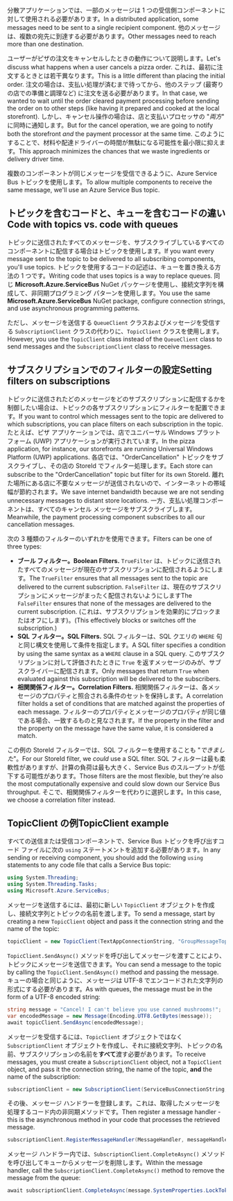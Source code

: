 <span data-ttu-id="fd8ce-101">分散アプリケーションでは、一部のメッセージは 1 つの受信側コンポーネントに対して使用される必要があります。</span><span class="sxs-lookup"><span data-stu-id="fd8ce-101">In a distributed application, some messages need to be sent to a single recipient component.</span></span> <span data-ttu-id="fd8ce-102">他のメッセージは、複数の宛先に到達する必要があります。</span><span class="sxs-lookup"><span data-stu-id="fd8ce-102">Other messages need to reach more than one destination.</span></span>

<span data-ttu-id="fd8ce-103">ユーザーがピザの注文をキャンセルしたときの動作について説明します。</span><span class="sxs-lookup"><span data-stu-id="fd8ce-103">Let's discuss what happens when a user cancels a pizza order.</span></span> <span data-ttu-id="fd8ce-104">これは、最初に注文するときとは若干異なります。</span><span class="sxs-lookup"><span data-stu-id="fd8ce-104">This is a little different than placing the initial order.</span></span> <span data-ttu-id="fd8ce-105">注文の場合は、支払い処理が済むまで待ってから、他のステップ (最寄りの店での準備と調理など) に注文を送る必要があります。</span><span class="sxs-lookup"><span data-stu-id="fd8ce-105">In that case, we wanted to wait until the order cleared payment processing before sending the order on to other steps (like having it prepared and cooked at the local storefront).</span></span> <span data-ttu-id="fd8ce-106">しかし、キャンセル操作の場合は、店と支払いプロセッサの "*両方*" に同時に通知します。</span><span class="sxs-lookup"><span data-stu-id="fd8ce-106">But for the cancel operation, we are going to notify both the storefront *and* the payment processor at the same time.</span></span> <span data-ttu-id="fd8ce-107">このようにすることで、材料や配達ドライバーの時間が無駄になる可能性を最小限に抑えます。</span><span class="sxs-lookup"><span data-stu-id="fd8ce-107">This approach minimizes the chances that we waste ingredients or delivery driver time.</span></span>

<span data-ttu-id="fd8ce-108">複数のコンポーネントが同じメッセージを受信できるように、Azure Service Bus トピックを使用します。</span><span class="sxs-lookup"><span data-stu-id="fd8ce-108">To allow multiple components to receive the same message, we'll use an Azure Service Bus topic.</span></span>

## <a name="code-with-topics-vs-code-with-queues"></a><span data-ttu-id="fd8ce-109">トピックを含むコードと、キューを含むコードの違い</span><span class="sxs-lookup"><span data-stu-id="fd8ce-109">Code with topics vs. code with queues</span></span>

<span data-ttu-id="fd8ce-110">トピックに送信されたすべてのメッセージを、サブスクライブしているすべてのコンポーネントに配信する場合はトピックを使用します。</span><span class="sxs-lookup"><span data-stu-id="fd8ce-110">If you want every message sent to the topic to be delivered to all subscribing components, you'll use topics.</span></span> <span data-ttu-id="fd8ce-111">トピックを使用するコードの記述は、キューを置き換える方法の 1 つです。</span><span class="sxs-lookup"><span data-stu-id="fd8ce-111">Writing code that uses topics is a way to replace queues.</span></span> <span data-ttu-id="fd8ce-112">同じ **Microsoft.Azure.ServiceBus** NuGet パッケージを使用し、接続文字列を構成して、非同期プログラミング パターンを使用します。</span><span class="sxs-lookup"><span data-stu-id="fd8ce-112">You use the same **Microsoft.Azure.ServiceBus** NuGet package, configure connection strings, and use asynchronous programming patterns.</span></span>

<span data-ttu-id="fd8ce-113">ただし、メッセージを送信する `QueueClient` クラスおよびメッセージを受信する `SubscriptionClient` クラスの代わりに、`TopicClient` クラスを使用します。</span><span class="sxs-lookup"><span data-stu-id="fd8ce-113">However, you use the `TopicClient` class instead of the `QueueClient` class to send messages and the `SubscriptionClient` class to receive messages.</span></span>

## <a name="setting-filters-on-subscriptions"></a><span data-ttu-id="fd8ce-114">サブスクリプションでのフィルターの設定</span><span class="sxs-lookup"><span data-stu-id="fd8ce-114">Setting filters on subscriptions</span></span>

<span data-ttu-id="fd8ce-115">トピックに送信されたどのメッセージをどのサブスクリプションに配信するかを制御したい場合は、トピックの各サブスクリプションにフィルターを配置できます。</span><span class="sxs-lookup"><span data-stu-id="fd8ce-115">If you want to control which messages sent to the topic are delivered to which subscriptions, you can place filters on each subscription in the topic.</span></span> <span data-ttu-id="fd8ce-116">たとえば、ピザ アプリケーションでは、店でユニバーサル Windows プラットフォーム (UWP) アプリケーションが実行されています。</span><span class="sxs-lookup"><span data-stu-id="fd8ce-116">In the pizza application, for instance, our storefronts are running Universal Windows Platform (UWP) applications.</span></span> <span data-ttu-id="fd8ce-117">各店では、"OrderCancellation" トピックをサブスクライブし、その店の StoreId でフィルター処理します。</span><span class="sxs-lookup"><span data-stu-id="fd8ce-117">Each store can subscribe to the "OrderCancellation" topic but filter for its own StoreId.</span></span> <span data-ttu-id="fd8ce-118">離れた場所にある店に不要なメッセージが送信されないので、インターネットの帯域幅が節約されます。</span><span class="sxs-lookup"><span data-stu-id="fd8ce-118">We save internet bandwidth because we are not sending unnecessary messages to distant store locations.</span></span> <span data-ttu-id="fd8ce-119">一方、支払い処理コンポーネントは、すべてのキャンセル メッセージをサブスクライブします。</span><span class="sxs-lookup"><span data-stu-id="fd8ce-119">Meanwhile, the payment processing component subscribes to all our cancellation messages.</span></span>

<span data-ttu-id="fd8ce-120">次の 3 種類のフィルターのいずれかを使用できます。</span><span class="sxs-lookup"><span data-stu-id="fd8ce-120">Filters can be one of three types:</span></span>

- <span data-ttu-id="fd8ce-121">**ブール フィルター。**</span><span class="sxs-lookup"><span data-stu-id="fd8ce-121">**Boolean Filters.**</span></span> <span data-ttu-id="fd8ce-122">`TrueFilter` は、トピックに送信されたすべてのメッセージが現在のサブスクリプションに配信されるようにします。</span><span class="sxs-lookup"><span data-stu-id="fd8ce-122">The `TrueFilter` ensures that all messages sent to the topic are delivered to the current subscription.</span></span> <span data-ttu-id="fd8ce-123">`FalseFilter` は、現在のサブスクリプションにメッセージがまったく配信されないようにします</span><span class="sxs-lookup"><span data-stu-id="fd8ce-123">The `FalseFilter` ensures that none of the messages are delivered to the current subscription.</span></span> <span data-ttu-id="fd8ce-124">(これは、サブスクリプションを効果的にブロックまたはオフにします)。</span><span class="sxs-lookup"><span data-stu-id="fd8ce-124">(This effectively blocks or switches off the subscription.)</span></span>
- <span data-ttu-id="fd8ce-125">**SQL フィルター。**</span><span class="sxs-lookup"><span data-stu-id="fd8ce-125">**SQL Filters.**</span></span> <span data-ttu-id="fd8ce-126">SQL フィルターは、SQL クエリの `WHERE` 句と同じ構文を使用して条件を指定します。</span><span class="sxs-lookup"><span data-stu-id="fd8ce-126">A SQL filter specifies a condition by using the same syntax as a `WHERE` clause in a SQL query.</span></span> <span data-ttu-id="fd8ce-127">このサブスクリプションに対して評価されたときに `True` を返すメッセージのみが、サブスクライバーに配信されます。</span><span class="sxs-lookup"><span data-stu-id="fd8ce-127">Only messages that return `True` when evaluated against this subscription will be delivered to the subscribers.</span></span>
- <span data-ttu-id="fd8ce-128">**相関関係フィルター。**</span><span class="sxs-lookup"><span data-stu-id="fd8ce-128">**Correlation Filters.**</span></span> <span data-ttu-id="fd8ce-129">相関関係フィルターは、各メッセージのプロパティと照合される条件のセットを保持します。</span><span class="sxs-lookup"><span data-stu-id="fd8ce-129">A correlation filter holds a set of conditions that are matched against the properties of each message.</span></span> <span data-ttu-id="fd8ce-130">フィルターのプロパティとメッセージのプロパティが同じ値である場合、一致するものと見なされます。</span><span class="sxs-lookup"><span data-stu-id="fd8ce-130">If the property in the filter and the property on the message have the same value, it is considered a match.</span></span>

<span data-ttu-id="fd8ce-131">この例の StoreId フィルターでは、SQL フィルターを使用することも "*できました*"。</span><span class="sxs-lookup"><span data-stu-id="fd8ce-131">For our StoreId filter, we *could* use a SQL filter.</span></span> <span data-ttu-id="fd8ce-132">SQL フィルターは最も柔軟性がありますが、計算の負荷は最も大きく、Service Bus のスループットが低下する可能性があります。</span><span class="sxs-lookup"><span data-stu-id="fd8ce-132">Those filters are the most flexible, but they're also the most computationally expensive and could slow down our Service Bus throughput.</span></span> <span data-ttu-id="fd8ce-133">そこで、相関関係フィルターを代わりに選択します。</span><span class="sxs-lookup"><span data-stu-id="fd8ce-133">In this case, we choose a correlation filter instead.</span></span> 

## <a name="topicclient-example"></a><span data-ttu-id="fd8ce-134">TopicClient の例</span><span class="sxs-lookup"><span data-stu-id="fd8ce-134">TopicClient example</span></span>

<span data-ttu-id="fd8ce-135">すべての送信または受信コンポーネントで、Service Bus トピックを呼び出すコード ファイルに次の `using` ステートメントを追加する必要があります。</span><span class="sxs-lookup"><span data-stu-id="fd8ce-135">In any sending or receiving component, you should add the following `using` statements to any code file that calls a Service Bus topic:</span></span>

```C#
using System.Threading;
using System.Threading.Tasks;
using Microsoft.Azure.ServiceBus;
```

<span data-ttu-id="fd8ce-136">メッセージを送信するには、最初に新しい `TopicClient` オブジェクトを作成し、接続文字列とトピックの名前を渡します。</span><span class="sxs-lookup"><span data-stu-id="fd8ce-136">To send a message, start by creating a new `TopicClient` object and pass it the connection string and the name of the topic:</span></span>

```C#
topicClient = new TopicClient(TextAppConnectionString, "GroupMessageTopic");
```

<span data-ttu-id="fd8ce-137">`TopicClient.SendAsync()` メソッドを呼び出してメッセージを渡すことにより、トピックにメッセージを送信できます。</span><span class="sxs-lookup"><span data-stu-id="fd8ce-137">You can send a message to the topic by calling the `TopicClient.SendAsync()` method and passing the message.</span></span> <span data-ttu-id="fd8ce-138">キューの場合と同じように、メッセージは UTF-8 でエンコードされた文字列の形式にする必要があります。</span><span class="sxs-lookup"><span data-stu-id="fd8ce-138">As with queues, the message must be in the form of a UTF-8 encoded string:</span></span>

```C#
string message = "Cancel! I can't believe you use canned mushrooms!";
var encodedMessage = new Message(Encoding.UTF8.GetBytes(message));
await topicClient.SendAsync(encodedMessage);
```

<span data-ttu-id="fd8ce-139">メッセージを受信するには、`TopicClient` オブジェクトではなく `SubscriptionClient` オブジェクトを作成し、それに接続文字列、トピックの名前、サブスクリプションの名前を**すべて**渡す必要があります。</span><span class="sxs-lookup"><span data-stu-id="fd8ce-139">To receive messages, you must create a `SubscriptionClient` object, not a `TopicClient` object, and pass it the connection string, the name of the topic, **and** the name of the subscription:</span></span>

```C#
subscriptionClient = new SubscriptionClient(ServiceBusConnectionString, "GroupMessageTopic", "NorthAmerica");
```

<span data-ttu-id="fd8ce-140">その後、メッセージ ハンドラーを登録します。これは、取得したメッセージを処理するコード内の非同期メソッドです。</span><span class="sxs-lookup"><span data-stu-id="fd8ce-140">Then register a message handler - this is the asynchronous method in your code that processes the retrieved message.</span></span>

```C#
subscriptionClient.RegisterMessageHandler(MessageHandler, messageHandlerOptions);
```

<span data-ttu-id="fd8ce-141">メッセージ ハンドラー内では、`SubscriptionClient.CompleteAsync()` メソッドを呼び出してキューからメッセージを削除します。</span><span class="sxs-lookup"><span data-stu-id="fd8ce-141">Within the message handler, call the `SubscriptionClient.CompleteAsync()` method to remove the message from the queue:</span></span>

```C#
await subscriptionClient.CompleteAsync(message.SystemProperties.LockToken);
```